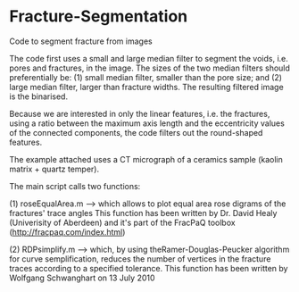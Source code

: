 # Fracture-Segmentation
Code to segment fracture from images

The code first uses a small and large median filter to segment the voids, i.e. pores and fractures, in the image. The sizes of the two median filters should
preferentially be: (1) small median filter, smaller than the pore size; and (2) large median filter, larger than fracture widths. The resulting filtered image 
is the binarised.

Because we are interested in only the linear features, i.e. the fractures, using a ratio between the maximum axis length and the eccentricity values of the 
connected components, the code filters out the round-shaped features.

The example attached uses a CT micrograph of a ceramics sample (kaolin matrix + quartz temper).

The main script calls two functions:

  (1) roseEqualArea.m --> which allows to plot equal area rose digrams of the fractures' trace angles
                          This function has been written by Dr. David Healy (Univerisity of Aberdeen) and it's part of the FracPaQ toolbox
                          (http://fracpaq.com/index.html)
                          
  (2) RDPsimplify.m --> which, by using theRamer-Douglas-Peucker algorithm for curve semplification, reduces the number of vertices in the fracture traces 
                        according to a specified tolerance.
                        This function has been written by Wolfgang Schwanghart on 13 July 2010
